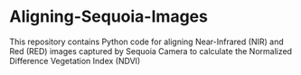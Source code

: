 # Aligning-Sequoia-Images
This repository contains Python code for aligning Near-Infrared (NIR) and Red (RED) images captured by Sequoia Camera to calculate the Normalized Difference Vegetation Index (NDVI)
